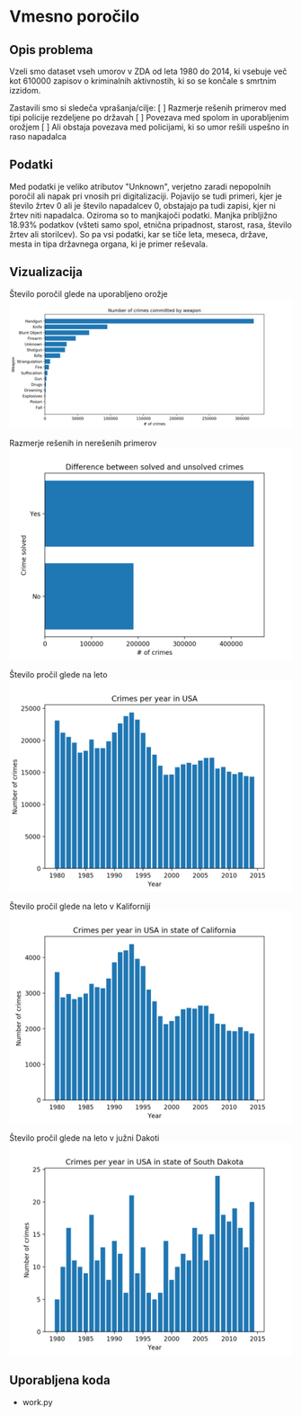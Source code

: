 # Vmesno poročilo

## Opis problema

Vzeli smo dataset vseh umorov v ZDA od leta 1980 do 2014, ki vsebuje več kot 610000 zapisov o kriminalnih aktivnostih,
ki so se končale s smrtnim izzidom.

Zastavili smo si sledeča vprašanja/cilje:
[ ] Razmerje rešenih primerov med tipi policije rezdeljene po državah
[ ] Povezava med spolom in uporabljenim orožjem
[ ] Ali obstaja povezava med policijami, ki so umor rešili uspešno in raso napadalca

## Podatki

Med podatki je veliko atributov "Unknown", verjetno zaradi nepopolnih poročil ali napak pri vnosih pri digitalizaciji.
Pojavijo se tudi primeri, kjer je število žrtev 0 ali je število napadalcev 0, obstajajo pa tudi zapisi, kjer ni
žrtev niti napadalca. Oziroma so to manjkajoči podatki. Manjka pribljižno 18.93% podatkov (všteti samo spol, etnična
pripadnost, starost, rasa, število žrtev ali storilcev). So pa vsi podatki, kar se tiče leta, meseca, države, mesta in tipa
državnega organa, ki je primer reševala.

## Vizualizacija

Število poročil glede na uporabljeno orožje
![Number of crimes committed with weapon](pictures/crimes_by_weapon.png)

Razmerje rešenih in nerešenih primerov
![Number of crimes committed with weapon](pictures/crime_solved.png)

Število pročil glede na leto
![Number of crimes committed with weapon](pictures/crimes_per_year.png)

Število pročil glede na leto v Kaliforniji
![Number of crimes committed with weapon](pictures/crimes_per_year_california.png)

Število pročil glede na leto v južni Dakoti
![Number of crimes committed with weapon](pictures/crimes_per_year_south_dakota.png)

## Uporabljena koda

* work.py